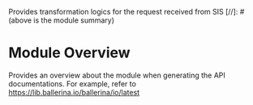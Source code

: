 Provides transformation logics for the request received from SIS
[//]: # (above is the module summary)

# Module Overview
Provides an overview about the module when generating the API documentations.
For example, refer to https://lib.ballerina.io/ballerina/io/latest
